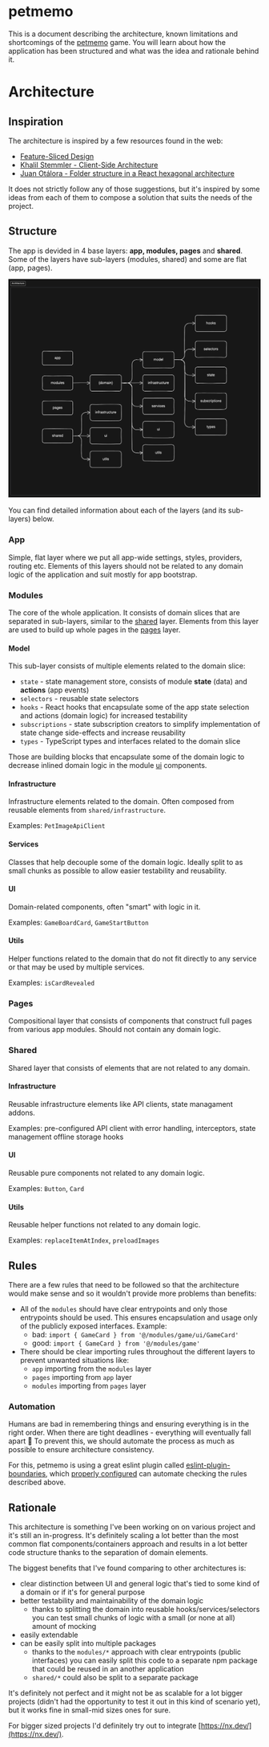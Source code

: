 # petmemo

This is a document describing the architecture, known limitations and shortcomings of the [petmemo](https://github.com/sarneeh/petmemo) game. You will learn about how the application has been structured and what was the idea and rationale behind it.

# Architecture

## Inspiration

The architecture is inspired by a few resources found in the web:

- [Feature-Sliced Design](https://feature-sliced.design/)
- [Khalil Stemmler - Client-Side Architecture](https://khalilstemmler.com/articles/client-side-architecture/introduction/)
- [Juan Otálora - Folder structure in a React hexagonal architecture](https://dev.to/juanoa/folder-structure-in-a-react-hexagonal-architecture-h77)

It does not strictly follow any of those suggestions, but it's inspired by some ideas from each of them to compose a solution that suits the needs of the project.

## Structure

The app is devided in 4 base layers: **app, modules, pages** and **shared**. Some of the layers have sub-layers (modules, shared) and some are flat (app, pages).

![structure.png](assets/structure.png)

You can find detailed information about each of the layers (and its sub-layers) below.

### App

Simple, flat layer where we put all app-wide settings, styles, providers, routing etc. Elements of this layers should not be related to any domain logic of the application and suit mostly for app bootstrap.

### Modules

The core of the whole application. It consists of domain slices that are separated in sub-layers, similar to the [shared](#shared) layer. Elements from this layer are used to build up whole pages in the [pages](#pages) layer.

#### Model

This sub-layer consists of multiple elements related to the domain slice:

- `state` - state management store, consists of module **state** (data) and **actions** (app events)
- `selectors` - reusable state selectors
- `hooks` - React hooks that encapsulate some of the app state selection and actions (domain logic) for increased testability
- `subscriptions` - state subscription creators to simplify implementation of state change side-effects and increase reusability
- `types` - TypeScript types and interfaces related to the domain slice

Those are building blocks that encapsulate some of the domain logic to decrease inlined domain logic in the module [ui](#ui) components.

#### Infrastructure

Infrastructure elements related to the domain. Often composed from reusable elements from `shared/infrastructure`.

Examples: `PetImageApiClient`

#### Services

Classes that help decouple some of the domain logic. Ideally split to as small chunks as possible to allow easier testability and reusability.

#### UI

Domain-related components, often "smart" with logic in it.

Examples: `GameBoardCard`, `GameStartButton`

#### Utils

Helper functions related to the domain that do not fit directly to any service or that may be used by multiple services.

Examples: `isCardRevealed`

### Pages

Compositional layer that consists of components that construct full pages from various app modules. Should not contain any domain logic.

### Shared

Shared layer that consists of elements that are not related to any domain.

#### Infrastructure

Reusable infrastructure elements like API clients, state managament addons.

Examples: pre-configured API client with error handling, interceptors, state management offline storage hooks

#### UI

Reusable pure components not related to any domain logic.

Examples: `Button`, `Card`

#### Utils

Reusable helper functions not related to any domain logic.

Examples: `replaceItemAtIndex`, `preloadImages`

## Rules

There are a few rules that need to be followed so that the architecture would make sense and so it wouldn't provide more problems than benefits:

- All of the `modules` should have clear entrypoints and only those entrypoints should be used. This ensures encapsulation and usage only of the publicly exposed interfaces. Example:
   - bad: `import { GameCard } from '@/modules/game/ui/GameCard'`
   - good: `import { GameCard } from '@/modules/game'`
- There should be clear importing rules throughout the different layers to prevent unwanted situations like:
   - `app` importing from the `modules` layer
   - `pages` importing from `app` layer
   - `modules` importing from `pages` layer

### Automation

Humans are bad in remembering things and ensuring everything is in the right order. When there are tight deadlines - everything will eventually fall apart 🙂 To prevent this, we should automate the process as much as possible to ensure architecture consistency.

For this, petmemo is using a great eslint plugin called [eslint-plugin-boundaries](https://github.com/javierbrea/eslint-plugin-boundaries), which [properly configured](https://github.com/sarneeh/petmemo/blob/main/.eslintrc.cjs#L81-L116) can automate checking the rules described above.

## Rationale

This architecture is something I've been working on on various project and it's still an in-progress. It's definitely scaling a lot better than the most common flat components/containers approach and results in a lot better code structure thanks to the separation of domain elements.

The biggest benefits that I've found comparing to other architectures is:

- clear distinction between UI and general logic that's tied to some kind of a domain or if it's for general purpose
- better testability and maintainability of the domain logic
   - thanks to splitting the domain into reusable hooks/services/selectors you can test small chunks of logic with a small (or none at all) amount of mocking
- easily extendable
- can be easily split into multiple packages
   - thanks to the `modules/*` approach with clear entrypoints (public interfaces) you can easily split this code to a separate npm package that could be reused in an another application
   - `shared/*` could also be split to a separate package

It's definitely not perfect and it might not be as scalable for a lot bigger projects (didn't had the opportunity to test it out in this kind of scenario yet), but it works fine in small-mid sizes ones for sure.

For bigger sized projects I'd definitely try out to integrate [https://nx.dev/](https://nx.dev/).